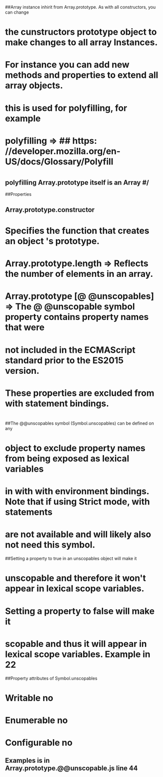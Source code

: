 ##Array instance inhirit from Array.prototype. As with all constructors, you can change
 # the cunstructors prototype object to make changes to all array Instances.
 # For instance you can add new methods and properties to extend all array objects.
 # this is used for polyfilling, for example
 # polyfilling => ## https: //developer.mozilla.org/en-US/docs/Glossary/Polyfill 
 #

## polyfilling  Array.prototype itself is an Array #/

##Properties 
## Array.prototype.constructor
 # Specifies the function that creates an object 's prototype.
 # 
 # Array.prototype.length => Reflects the number of elements in an array.
 # Array.prototype [@ @unscopables] => The @ @unscopable symbol property contains property names that were
 #  not included in the ECMAScript standard prior to the ES2015 version.
 #  These properties are excluded from with statement bindings.
 #


##The @@unscopables symbol (Symbol.unscopables) can be defined on any 
 # object to exclude property names from being exposed as lexical variables 
 # in with with environment bindings. Note that if using Strict mode, with statements
 # are not available and will likely also not need this symbol. 



##Setting a property to true in an unscopables object will make it
 # unscopable and therefore it won't appear in lexical scope variables. 
 # Setting a property to false will make it 
 # scopable and thus it will appear in lexical scope variables. Example in 22

##Property attributes of Symbol.unscopables
# Writable	    no
# Enumerable	no
# Configurable	no
## Examples is in Array.prototype.@@unscopable.js line 44

 